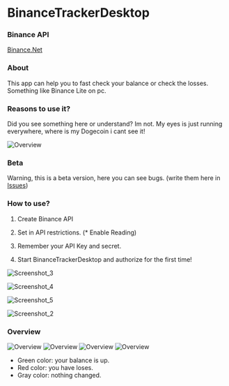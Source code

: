 # BinanceTrackerDesktop

### Binance API
[Binance.Net](https://github.com/JKorf/Binance.Net)

### About
This app can help you to fast check your balance or check the losses. Something like Binance Lite on pc.

### Reasons to use it?
Did you see something here or understand? Im not. My eyes is just running everywhere, where is my Dogecoin i cant see it!

![Overview](https://user-images.githubusercontent.com/65300126/131895236-d6efd236-da64-4eeb-ab6c-cf3a5b161d99.png)


### Beta
Warning, this is a beta version, here you can see bugs. (write them here in [Issues](https://github.com/z1net/BinanceTrackerDesktop/issues))

### How to use?
1. Create Binance API

2. Set in API restrictions. (* Enable Reading)

3. Remember your API Key and secret.

4. Start BinanceTrackerDesktop and authorize for the first time!

![Screenshot_3](https://user-images.githubusercontent.com/65300126/131249064-3e6831de-c1ec-462d-9e15-503c97df2df6.png)

![Screenshot_4](https://user-images.githubusercontent.com/65300126/131249068-1931e06c-dffd-40c4-bf00-eb13dae999ab.png)

![Screenshot_5](https://user-images.githubusercontent.com/65300126/131249072-adb1c68a-0adc-4dc0-b3d6-f3d9672471b2.png)

![Screenshot_2](https://user-images.githubusercontent.com/65300126/131249080-a179aec0-426a-435b-9070-9ba41fceaf34.png)



### Overview
![Overview](https://user-images.githubusercontent.com/65300126/131248850-a68a0db1-0e5f-4728-b7ac-15ab68bb277b.png)
![Overview](https://user-images.githubusercontent.com/65300126/131262991-34969db4-fa6b-44e5-9780-ba2313b39466.png)
![Overview](https://user-images.githubusercontent.com/65300126/131310595-ab8ec52c-8463-43c7-8e83-7c6d2dc094a8.png)
![Overview](https://user-images.githubusercontent.com/65300126/132896474-64d44074-6b07-4a27-a4ba-fe1146c291a2.png)

- Green color: your balance is up.
- Red color: you have loses.
- Gray color: nothing changed.
